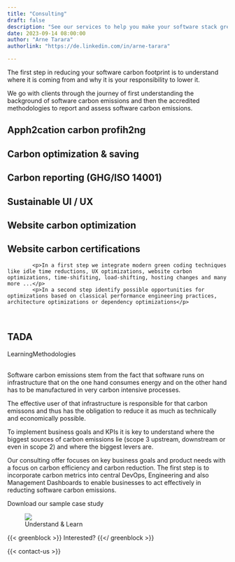 ```yaml
---
title: "Consulting"
draft: false
description: "See our services to help you make your software stack greener"
date: 2023-09-14 08:00:00
author: "Arne Tarara"
authorlink: "https://de.linkedin.com/in/arne-tarara"

---
```


The first step in reducing your software carbon footprint is to understand where it is coming from and why it is your responsibility to lower it.

We go with clients through the journey of first understanding the background of software carbon emissions and then the accredited methodologies to report and assess software carbon emissions.



<h2>Apph2cation carbon profih2ng</h2>
<h2>Carbon optimization & saving</h2>
<h2>Carbon reporting (GHG/ISO 14001)</h2>
<h2>Sustainable UI / UX</h2>
<h2>Website carbon optimization</h2>
<h2>Website carbon certifications</h2>

            <p>In a first step we integrate modern green coding techniques like idle time reductions, UX optimizations, website carbon optimizations, time-shifiting, load-shifting, hosting changes and many more ...</p>
            <p>In a second step identify possible opportunities for optimizations based on classical performance engineering practices, architecture optimizations or dependency optimizations</p>


<br>

<div class="ui padded blue stacked raised segment">
    <div class="ui items">
      <div class="item">
        <div class="content">
          <h2>TADA</h2>
          <div class="meta">
            <span class="ui label">Learning</span><span class="ui label">Methodologies</span>
          </div>
          <div class="description">
            <br>
            <p>Software carbon emissions stem from the fact that software runs on infrastructure that on the one hand consumes energy and on the other hand has to be manufactured in very carbon intensive processes.</p>
            <p>The effective user of that infrastructure is responsible for that carbon emissons and thus has the obligation to reduce it as much as technically and economically possible.</p>
            <p>To implement business goals and KPIs it is key to understand where the biggest sources of carbon emissions lie (scope 3 upstream, downstream or even in scope 2) and where the biggest levers are.</p>
            <p>Our consulting offer focuses on key business goals and product needs with a focus on carbon efficiency and carbon reduction. The first step is to incorporate carbon metrics into central DevOps, Engineering and also Management Dashboards to enable businesses to act effectively in reducting software carbon emissions.</p>
          </div>
          <div class="extra">            
            <div class="ui left floated orange button">
              Download our sample case study
              <i class="right chevron icon"></i>
            </div>
          </div>
        </div>
        <figure class="ui large image">
            <img srcset="/img/services/understand_learn_1x.webp 1x, /img/services/understand_learn_2x.webp 2x" src="/img/services/understand_learn_1x.webp" loading="lazy">
          <figcaption>Understand & Learn</figcaption>
        </figure>
      </div>
    </div>          
</div>

<div class="ui section divider"></div>

{{< greenblock >}}
Interested?
{{</ greenblock >}}

{{< contact-us >}}
